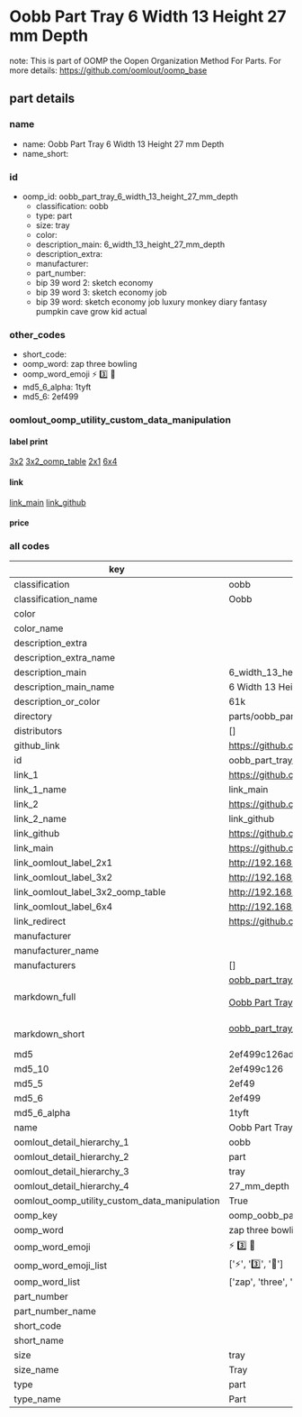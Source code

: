 # Oobb Part Tray 6 Width 13 Height 27 mm Depth  

note: This is part of OOMP the Oopen Organization Method For Parts. For more details: https://github.com/oomlout/oomp_base

##  part details
  







### name
* name: Oobb Part Tray 6 Width 13 Height 27 mm Depth
* name_short: 
### id
* oomp_id: oobb_part_tray_6_width_13_height_27_mm_depth
  * classification: oobb
  * type: part
  * size: tray
  * color: 
  * description_main: 6_width_13_height_27_mm_depth
  * description_extra: 
  * manufacturer: 
  * part_number: 
  * bip 39 word 2: sketch economy
  * bip 39 word 3: sketch economy job
  * bip 39 word: sketch economy job luxury monkey diary fantasy pumpkin cave grow kid actual

### other_codes
* short_code: 
* oomp_word: zap three bowling
* oomp_word_emoji :zap: :three: :bowling:
* md5_6_alpha: 1tyft
* md5_6: 2ef499






### oomlout_oomp_utility_custom_data_manipulation
#### label print
[3x2](http://192.168.1.245:1112/?label=oomp%201tyft)
[3x2_oomp_table](http://192.168.1.108:1112/?label=oomp%201tyft)
[2x1](http://192.168.1.242:1112/?label=oomp%201tyft)
[6x4](http://192.168.1.55:1112/?label=oomp%201tyft)    

#### link

[link_main](https://github.com/oomlout/oomlout_oomp_version_1_messy/tree/main/parts/oobb_part_tray_6_width_13_height_27_mm_depth) [link_github](https://github.com/oomlout/oomlout_oomp_version_1_messy/tree/main/parts/oobb_part_tray_6_width_13_height_27_mm_depth)                             

#### price







### all codes 
| key | value |  
| --- | --- |  
| classification | oobb |  
| classification_name | Oobb |  
| color |  |  
| color_name |  |  
| description_extra |  |  
| description_extra_name |  |  
| description_main | 6_width_13_height_27_mm_depth |  
| description_main_name | 6 Width 13 Height 27 mm Depth |  
| description_or_color | 61k |  
| directory | parts/oobb_part_tray_6_width_13_height_27_mm_depth |  
| distributors | [] |  
| github_link | https://github.com/oomlout/oomlout_oomp_part_src/tree/main/parts/oobb_part_tray_6_width_13_height_27_mm_depth |  
| id | oobb_part_tray_6_width_13_height_27_mm_depth |  
| link_1 | https://github.com/oomlout/oomlout_oomp_version_1_messy/tree/main/parts/oobb_part_tray_6_width_13_height_27_mm_depth |  
| link_1_name | link_main |  
| link_2 | https://github.com/oomlout/oomlout_oomp_version_1_messy/tree/main/parts/oobb_part_tray_6_width_13_height_27_mm_depth |  
| link_2_name | link_github |  
| link_github | https://github.com/oomlout/oomlout_oomp_version_1_messy/tree/main/parts/oobb_part_tray_6_width_13_height_27_mm_depth |  
| link_main | https://github.com/oomlout/oomlout_oomp_version_1_messy/tree/main/parts/oobb_part_tray_6_width_13_height_27_mm_depth |  
| link_oomlout_label_2x1 | http://192.168.1.242:1112/?label=oomp%201tyft |  
| link_oomlout_label_3x2 | http://192.168.1.245:1112/?label=oomp%201tyft |  
| link_oomlout_label_3x2_oomp_table | http://192.168.1.108:1112/?label=oomp%201tyft |  
| link_oomlout_label_6x4 | http://192.168.1.55:1112/?label=oomp%201tyft |  
| link_redirect | https://github.com/oomlout/oomlout_oomp_version_1_messy/tree/main/parts/oobb_part_tray_6_width_13_height_27_mm_depth |  
| manufacturer |  |  
| manufacturer_name |  |  
| manufacturers | [] |  
| markdown_full | [oobb_part_tray_6_width_13_height_27_mm_depth](none)<br>[](none)<br>[Oobb Part Tray 6 Width 13 Height 27 Mm Depth](none)<br><br> |  
| markdown_short | [oobb_part_tray_6_width_13_height_27_mm_depth](none)<br><br> |  
| md5 | 2ef499c126adaa60f5479854f0118e51 |  
| md5_10 | 2ef499c126 |  
| md5_5 | 2ef49 |  
| md5_6 | 2ef499 |  
| md5_6_alpha | 1tyft |  
| name | Oobb Part Tray 6 Width 13 Height 27 mm Depth |  
| oomlout_detail_hierarchy_1 | oobb |  
| oomlout_detail_hierarchy_2 | part |  
| oomlout_detail_hierarchy_3 | tray |  
| oomlout_detail_hierarchy_4 | 27_mm_depth |  
| oomlout_oomp_utility_custom_data_manipulation | True |  
| oomp_key | oomp_oobb_part_tray_6_width_13_height_27_mm_depth |  
| oomp_word | zap three bowling |  
| oomp_word_emoji | :zap: :three: :bowling: |  
| oomp_word_emoji_list | [':zap:', ':three:', ':bowling:'] |  
| oomp_word_list | ['zap', 'three', 'bowling'] |  
| part_number |  |  
| part_number_name |  |  
| short_code |  |  
| short_name |  |  
| size | tray |  
| size_name | Tray |  
| type | part |  
| type_name | Part |  
